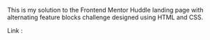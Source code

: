 This is my solution to the Frontend Mentor Huddle landing page with alternating feature blocks challenge designed using HTML and CSS.

Link :
